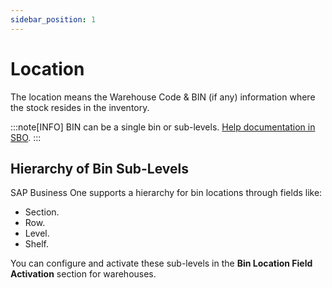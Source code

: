 ```yaml
---
sidebar_position: 1
---
```


# Location

The location means the Warehouse Code & BIN (if any) information where the stock resides in the inventory.

:::note[INFO]
BIN can be a single bin or sub-levels. [Help documentation in SBO](https://help.sap.com/docs/SAP_BUSINESS_ONE/68a2e87fb29941b5bf959a184d9c6727/0330174eeddf4eccbe1e3cd2ec041923.html?locale=en-US).
:::

## Hierarchy of Bin Sub-Levels

SAP Business One supports a hierarchy for bin locations through fields like:

- Section.
- Row.
- Level.
- Shelf.

You can configure and activate these sub-levels in the **Bin Location Field Activation** section for warehouses.

